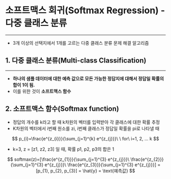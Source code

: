 # **소프트맥스 회귀(Softmax Regression) - 다중 클래스 분류**

<hr>

- 3개 이상의 선택지에서 1개를 고르는 다중 클래스 분류 문제 해결 알고리즘



## 1. 다중 클래스 분류(Multi-class Classification)

<hr>

- **하나의 샘플 데이터에 대한 예측 값으로 모든 가능한 정답지에 대해서 정답일 확률의 합이 1이 됨.**
- 이를 위한 것이 **소프트맥스 함수**



## 2. 소프트맥스 함수(Softmax function)

- 정답의 개수를 k라고 할 때 k차원의 벡터를 입력받아 각 클래스에 대한 확률 추정
- K차원의 벡터에서 i번째 원소를 zi, i번째 클래스가 정답일 확률을 pi로 나타낼 때

$$
p_{i}=\frac{e^{z_{i}}}{\sum_{j=1}^{k} e^{z_{j}}}\ \ for\ i=1, 2, ... k
$$

- k=3, z = [z1, z2, z3] 일 때, 확률 p1, p2, p3의 합은 1

$$
softmax(z)=[\frac{e^{z_{1}}}{\sum_{j=1}^{3} e^{z_{j}}}\ \frac{e^{z_{2}}}{\sum_{j=1}^{3} e^{z_{j}}}\ \frac{e^{z_{3}}}{\sum_{j=1}^{3} e^{z_{j}}}] = [p_{1}, p_{2}, p_{3}] = \hat{y} = \text{예측값}
$$

